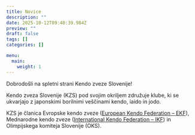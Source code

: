 ```yaml
---
title: Novice
description: ""
date: 2025-10-12T09:40:39.984Z
preview: ""
draft: false
tags: []
categories: []

menu:
  main:
    weight: 1
---
```


Dobrodošli na spletni strani Kendo zveze Slovenije!

Kendo zveza Slovenije (KZS) pod svojim okriljem združuje klube, ki se ukvarjajo z japonskimi borilnimi veščinami kendo, iaido in jodo.

KZS je članica Evropske kendo zveze ([European Kendo Federation – EKF](https://www.ekf-eu.com/)), Mednarodne kendo zveze ([International Kendo Federation – IKF](https://www.ekf-eu.com/)) in Olimpijskega komiteja Slovenije (OKS).